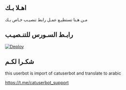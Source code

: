 ## اهـلا بـك
مـن هـنا تستطيـع عمـل رابط تنصيـب خـاص بـك

## رابـط السـورس للتنـصيـب

[![Deploy](https://www.herokucdn.com/deploy/button.svg)](https://heroku.com/deploy?template=https://github.com/qwqwu/jmthon)

## شكـرا لكـم 


this userbot is import of catuserbot and translate to arabic

https://t.me/catuserbot_support
